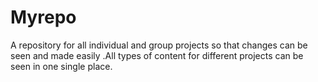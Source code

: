 # Myrepo
A repository for all individual and group projects so that changes can be seen and made easily .All types of content for different projects can be seen in one single place.
